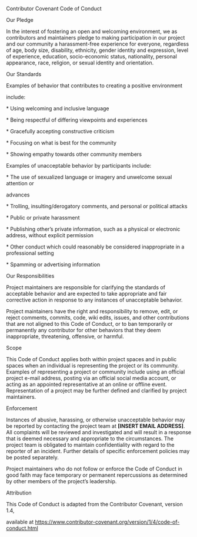Contributor Covenant Code of Conduct

Our Pledge

In the interest of fostering an open and welcoming environment, we as contributors and maintainers pledge to making participation in our project and our community a harassment-free experience for everyone, regardless of age, body size, disability, ethnicity, gender identity and expression, level of experience, education, socio-economic status, nationality, personal appearance, race, religion, or sexual identity and orientation.

Our Standards

Examples of behavior that contributes to creating a positive environment

include:

\* Using welcoming and inclusive language

\* Being respectful of differing viewpoints and experiences

\* Gracefully accepting constructive criticism

\* Focusing on what is best for the community

\* Showing empathy towards other community members

Examples of unacceptable behavior by participants include:

\* The use of sexualized language or imagery and unwelcome sexual attention or

advances

\* Trolling, insulting/derogatory comments, and personal or political attacks

\* Public or private harassment

\* Publishing other’s private information, such as a physical or electronic address, without explicit permission

\* Other conduct which could reasonably be considered inappropriate in a professional setting

\* Spamming or advertising information

Our Responsibilities

Project maintainers are responsible for clarifying the standards of acceptable behavior and are expected to take appropriate and fair corrective action in response to any instances of unacceptable behavior.

Project maintainers have the right and responsibility to remove, edit, or reject comments, commits, code, wiki edits, issues, and other contributions that are not aligned to this Code of Conduct, or to ban temporarily or permanently any contributor for other behaviors that they deem inappropriate, threatening, offensive, or harmful.

Scope

This Code of Conduct applies both within project spaces and in public spaces when an individual is representing the project or its community. Examples of representing a project or community include using an official project e-mail address, posting via an official social media account, or acting as an appointed representative at an online or offline event. Representation of a project may be further defined and clarified by project maintainers.

Enforcement

Instances of abusive, harassing, or otherwise unacceptable behavior may be reported by contacting the project team at **\[INSERT EMAIL ADDRESS\]**. All complaints will be reviewed and investigated and will result in a response that is deemed necessary and appropriate to the circumstances. The project team is obligated to maintain confidentiality with regard to the reporter of an incident. Further details of specific enforcement policies may be posted separately.

Project maintainers who do not follow or enforce the Code of Conduct in good faith may face temporary or permanent repercussions as determined by other members of the project’s leadership.

Attribution

This Code of Conduct is adapted from the Contributor Covenant, version 1.4,

available at https://www.contributor-covenant.org/version/1/4/code-of-conduct.html